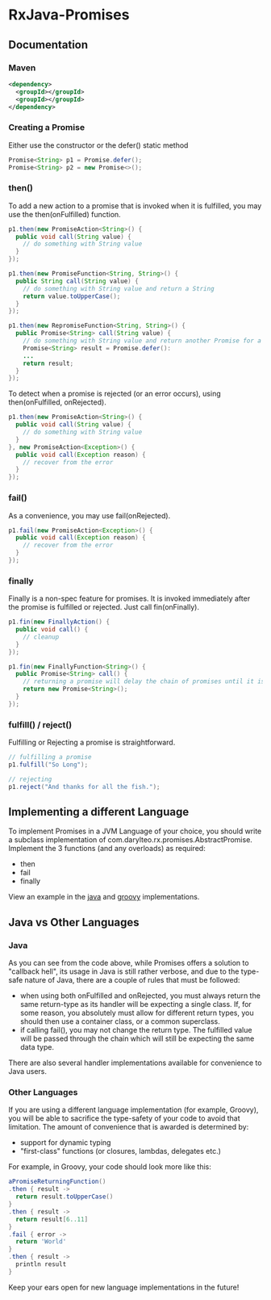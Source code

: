# RxJava-Promises #

## Documentation

### Maven 

```xml
<dependency>
  <groupId></groupId>
  <groupId></groupId>
</dependency>
````


### Creating a Promise

Either use the constructor or the defer() static method

```java
Promise<String> p1 = Promise.defer();
Promise<String> p2 = new Promise<>();
````

### then()

To add a new action to a promise that is invoked when it is fulfilled, you may use the then(onFulfilled) function.

```java
p1.then(new PromiseAction<String>() {
  public void call(String value) {
    // do something with String value
  }
});

p1.then(new PromiseFunction<String, String>() {
  public String call(String value) {
    // do something with String value and return a String
    return value.toUpperCase();
  }
});

p1.then(new RepromiseFunction<String, String>() {
  public Promise<String> call(String value) {
    // do something with String value and return another Promise for a String
    Promise<String> result = Promise.defer():
    ...
    return result;
  }
});
````

To detect when a promise is rejected (or an error occurs), using then(onFulfilled, onRejected).

```java
p1.then(new PromiseAction<String>() {
  public void call(String value) {
    // do something with String value
  }
}, new PromiseAction<Exception>() {
  public void call(Exception reason) {
    // recover from the error
  }
});
````

### fail()

As a convenience, you may use fail(onRejected).

```java
p1.fail(new PromiseAction<Exception>() {
  public void call(Exception reason) {
    // recover from the error
  }
});
````

### finally

Finally is a non-spec feature for promises. It is invoked immediately after the promise is fulfilled
or rejected. Just call fin(onFinally).

```java
p1.fin(new FinallyAction() {
  public void call() {
    // cleanup 
  }
});

p1.fin(new FinallyFunction<String>() {
  public Promise<String> call() {
    // returning a promise will delay the chain of promises until it is fulfilled
    return new Promise<String>();
  }
});
````

### fulfill() / reject()

Fulfilling or Rejecting a promise is straightforward.

```java
// fulfilling a promise
p1.fulfill("So Long");

// rejecting
p1.reject("And thanks for all the fish.");
````

## Implementing a different Language

To implement Promises in a JVM Language of your choice, you should write a subclass implementation of 
com.darylteo.rx.promises.AbstractPromise. Implement the 3 functions (and any overloads) as required: 

 - then
 - fail
 - finally

View an example in the 
[java](java/src/main/java/com/darylteo/rx/promises/java/Promise.java) 
and [groovy](groovy/src/main/groovy/com/darylteo/rx/promises/groovy/Promise.groovy) 
implementations.

## Java vs Other Languages

### Java 
As you can see from the code above, while Promises offers a solution to "callback hell", its usage in Java
is still rather verbose, and due to the type-safe nature of Java, there are a couple of rules that must be followed:

 - when using both onFulfilled and onRejected, you must always return the same return-type as its handler will 
 be expecting a single class. If, for some reason, you absolutely must allow for different return types, you 
 should then use a container class, or a common superclass.
 - if calling fail(), you may not change the return type. The fulfilled value will be passed through the chain
 which will still be expecting the same data type.

There are also several handler implementations available for convenience to Java users.

### Other Languages

If you are using a different language implementation (for example, Groovy), you will be able to sacrifice 
the type-safety of your code to avoid that limitation. The amount of convenience that is awarded is determined by:

 - support for dynamic typing
 - "first-class" functions (or closures, lambdas, delegates etc.)

For example, in Groovy, your code should look more like this:

```groovy
aPromiseReturningFunction()
.then { result ->
  return result.toUpperCase()
}
.then { result ->
  return result[6..11]
}
.fail { error ->
  return 'World'
}
.then { result ->
  println result
}
````

Keep your ears open for new language implementations in the future!
